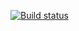 [![Build status](https://ci.appveyor.com/api/projects/status/pptbvdn7a450nok2?svg=true)](https://ci.appveyor.com/project/NeuroK-hub/ahj-dom)
